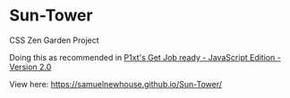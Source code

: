 # Sun-Tower
CSS Zen Garden Project

Doing this as recommended in [P1xt's Get Job ready - JavaScript Edition - Version 2.0](https://github.com/P1xt/p1xt-guides/blob/master/job-ready-javascript-edition-2.0.md)

View here: https://samuelnewhouse.github.io/Sun-Tower/

